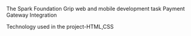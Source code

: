 The Spark Foundation 
Grip web and mobile development task
Payment Gateway Integration

Technology used in the project-HTML,CSS
